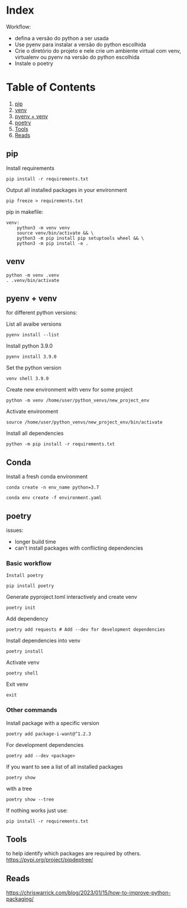 # Index

Workflow:
* defina a versão do python a ser usada
* Use pyenv para instalar a versão do python escolhida
* Crie o diretório do projeto e nele crie um ambiente virtual com venv, virtualenv ou pyenv na versão do python escolhida
* Instale o poetry

# Table of Contents

1. [pip](#pip)
2. [venv](#venv)
3. [pyenv + venv](#pyenv+venv)
4. [poetry](#poetry)
5. [Tools](#tools)
6. [Reads](#reads)


## pip

Install requirements
```
pip install -r requirements.txt
```

 Output all installed packages in your environment
```
pip freeze > requirements.txt
```

pip in makefile:
```
venv:
    python3 -m venv venv
    source venv/bin/activate && \
    python3 -m pip install pip setuptools wheel && \
    python3 -m pip install -e .
```

## venv
```
python -m venv .venv
. .venv/bin/activate
```
## pyenv + venv

for different python versions:

List all avaibe versions
```
pyenv install --list
```
Install python 3.9.0
```
pyenv install 3.9.0
```

Set the python version
```
venv shell 3.9.0
```

Create new environment with venv for some project
```
python -m venv /home/user/python_venvs/new_project_env
```

Activate environment
```
source /home/user/python_venvs/new_project_env/bin/activate
```
Install all dependencies
```
python -m pip install -r requirements.txt
```
## Conda

Install a fresh conda environment
```
conda create -n env_name python=3.7
```

```
conda env create -f environment.yaml
```
## poetry

issues: 
*  longer build time
*  can't install packages with conflicting dependencies

### Basic workflow
```
Install poetry

pip install poetry
```

Generate pyproject.toml interactively and create venv
```
poetry init 
```
Add dependency
```
poetry add requests # Add --dev for development dependencies
```
Install dependencies into venv
```
poetry install
```
Activate venv
```
poetry shell
```
Exit venv

```
exit
```
### Other commands

Install package with a specific version
```
poetry add package-i-want@^1.2.3
```
For development dependencies
```
poetry add --dev <package>
```

If you want to see a list of all installed packages
```
poetry show
```
with a tree
```
poetry show --tree
```
If nothing works just use:
```
pip install -r requirements.txt
```
## Tools
to help identify which packages are required by others. https://pypi.org/project/pipdeptree/

## Reads
https://chriswarrick.com/blog/2023/01/15/how-to-improve-python-packaging/
